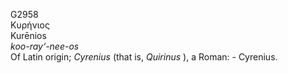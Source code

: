 <body>
  <p>G2958<br>  Κυρήνιος  <br> Kurēnios  <br><i>koo-ray‘-nee-os </i><br>Of Latin origin; <i>Cyrenius </i> (that is, <i>Quirinus </i>), a Roman: - Cyrenius.<br></p>
 </body>